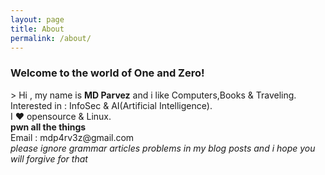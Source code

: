 ```yaml
---
layout: page
title: About
permalink: /about/
---
```


<h3>Welcome to the world of One and Zero!</h3>
> Hi , my name is <b>MD Parvez</b> and i like Computers,Books & Traveling.<br>
Interested in : InfoSec & AI(Artificial Intelligence).<br> I ♥ opensource & Linux.<br> <b>pwn all the things</b>  <br>
Email : mdp4rv3z@gmail.com
<br>
<i> please ignore grammar articles problems in my blog posts and i hope you will forgive for that </i> 
